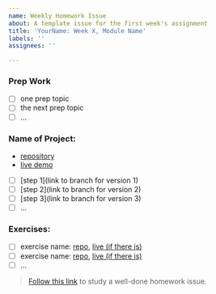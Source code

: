 ```yaml
---
name: Weekly Homework Issue
about: A template issue for the first week's assignment
title: 'YourName: Week X, Module Name'
labels: ''
assignees: ''

---
```


### Prep Work

- [ ] one prep topic
- [ ] the next prep topic
- [ ] ...

### Name of Project:

- [repository](github.com/user-name/repo-name)
- [live demo](https://user-name.github.io/repo-name)
- [ ]  [step 1](link to branch for version 1)
- [ ]  [step 2](link to branch for version 2)
- [ ]  [step 3](link to branch for version 3)
- [ ]  ...

### Exercises:

- [ ] exercise name: [repo](https://github.com/user-name/repo-name), [live (if there is)]()
- [ ] exercise name: [repo](https://github.com/user-name/repo-name), [live (if there is)]()
- [ ] ...

> [Follow this link](https://github.com/HackYourFutureBelgium/class-6/issues/59) to study a well-done homework issue.
